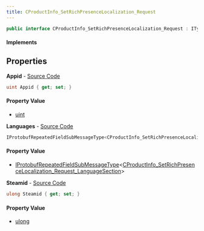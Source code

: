 ```yaml
---
title: CProductInfo_SetRichPresenceLocalization_Request
---
```


```csharp
public interface CProductInfo_SetRichPresenceLocalization_Request : ITypedProtobuf<CProductInfo_SetRichPresenceLocalization_Request>, INativeHandle
```

#### Implements

## Properties

**Appid** - [Source Code](https://github.com/swiftly-solution/swiftlys2/blob/main/managed/src/SwiftlyS2.Generated/Protobufs/Interfaces/CProductInfo_SetRichPresenceLocalization_Request.cs#L13)

```csharp
uint Appid { get; set; }
```

#### Property Value

- [uint](https://learn.microsoft.com/dotnet/api/system.uint32)

**Languages** - [Source Code](https://github.com/swiftly-solution/swiftlys2/blob/main/managed/src/SwiftlyS2.Generated/Protobufs/Interfaces/CProductInfo_SetRichPresenceLocalization_Request.cs#L16)

```csharp
IProtobufRepeatedFieldSubMessageType<CProductInfo_SetRichPresenceLocalization_Request_LanguageSection> Languages { get; }
```

#### Property Value

- [IProtobufRepeatedFieldSubMessageType](/docs/api/shared/netmessages/iprotobufrepeatedfieldsubmessagetype-1)<[CProductInfo_SetRichPresenceLocalization_Request_LanguageSection](/docs/api/shared/protobufdefinitions/cproductinfo_setrichpresencelocalization_request_languagesection)>

**Steamid** - [Source Code](https://github.com/swiftly-solution/swiftlys2/blob/main/managed/src/SwiftlyS2.Generated/Protobufs/Interfaces/CProductInfo_SetRichPresenceLocalization_Request.cs#L19)

```csharp
ulong Steamid { get; set; }
```

#### Property Value

- [ulong](https://learn.microsoft.com/dotnet/api/system.uint64)

